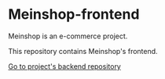 # Meinshop-frontend

Meinshop is an e-commerce project.

This repository contains Meinshop's frontend.

[Go to project's backend repository](https://github.com/turkaytunc/meinshop-backend)
